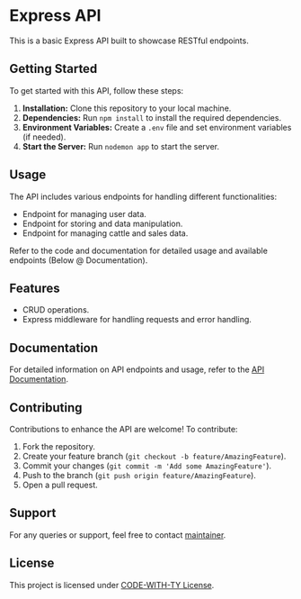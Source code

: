 # Express API

This is a basic Express API built to showcase RESTful endpoints.

## Getting Started

To get started with this API, follow these steps:

1. **Installation:** Clone this repository to your local machine.
2. **Dependencies:** Run `npm install` to install the required dependencies.
3. **Environment Variables:** Create a `.env` file and set environment variables (if needed).
4. **Start the Server:** Run `nodemon app` to start the server.

## Usage

The API includes various endpoints for handling different functionalities:

- Endpoint for managing user data.
- Endpoint for storing and data manipulation.
- Endpoint for managing cattle and sales data.

Refer to the code and documentation for detailed usage and available endpoints (Below @ Documentation).

## Features

- CRUD operations.
- Express middleware for handling requests and error handling.

## Documentation

For detailed information on API endpoints and usage, refer to the [API Documentation](https://cima-app.onrender.com).

## Contributing

Contributions to enhance the API are welcome! To contribute:

1. Fork the repository.
2. Create your feature branch (`git checkout -b feature/AmazingFeature`).
3. Commit your changes (`git commit -m 'Add some AmazingFeature'`).
4. Push to the branch (`git push origin feature/AmazingFeature`).
5. Open a pull request.

## Support

For any queries or support, feel free to contact [maintainer](mailto:isaacolorunfemi330@gmail.com).

## License

This project is licensed under [CODE-WITH-TY License](codewithty.dev).
